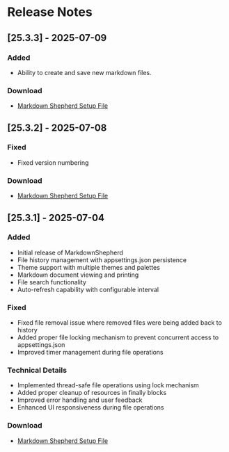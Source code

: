 # Release Notes

## [25.3.3] - 2025-07-09

### Added
- Ability to create and save new markdown files.

### Download
- [Markdown Shepherd Setup File](https://raw.githubusercontent.com/netizenk/MarkdownShepherd/refs/heads/main/Releases/MarkdownShepherdSetup-25.3.3.exe)

## [25.3.2] - 2025-07-08

### Fixed
- Fixed version numbering

### Download
- [Markdown Shepherd Setup File](https://raw.githubusercontent.com/netizenk/MarkdownShepherd/refs/heads/main/Releases/MarkdownShepherdSetup-25.3.2.exe)

## [25.3.1] - 2025-07-04

### Added
- Initial release of MarkdownShepherd
- File history management with appsettings.json persistence
- Theme support with multiple themes and palettes
- Markdown document viewing and printing
- File search functionality
- Auto-refresh capability with configurable interval

### Fixed
- Fixed file removal issue where removed files were being added back to history
- Added proper file locking mechanism to prevent concurrent access to appsettings.json
- Improved timer management during file operations

### Technical Details
- Implemented thread-safe file operations using lock mechanism
- Added proper cleanup of resources in finally blocks
- Improved error handling and user feedback
- Enhanced UI responsiveness during file operations 

### Download
- [Markdown Shepherd Setup File](https://raw.githubusercontent.com/netizenk/MarkdownShepherd/refs/heads/main/Releases/MarkdownShepherdSetup-25.3.1.exe)
